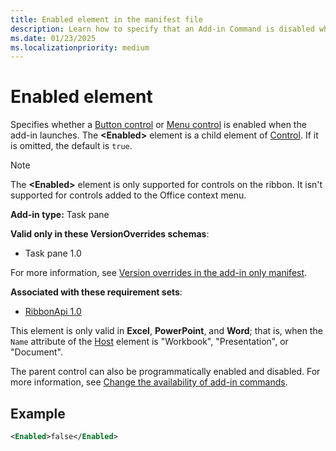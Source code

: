 ```yaml
---
title: Enabled element in the manifest file
description: Learn how to specify that an Add-in Command is disabled when the add-in launches.
ms.date: 01/23/2025
ms.localizationpriority: medium
---
```


# Enabled element

Specifies whether a [Button control](control-button.md) or [Menu control](control-menu.md) is enabled when the add-in launches. The **\<Enabled\>** element is a child element of [Control](control.md). If it is omitted, the default is `true`.

> [!NOTE]
> The **\<Enabled\>** element is only supported for controls on the ribbon. It isn't supported for controls added to the Office context menu.

**Add-in type:** Task pane

**Valid only in these VersionOverrides schemas**:

- Task pane 1.0

For more information, see [Version overrides in the add-in only manifest](/office/dev/add-ins/develop/xml-manifest-overview#version-overrides-in-the-manifest).

**Associated with these requirement sets**:

- [RibbonApi 1.0](../requirement-sets/common/ribbon-api-requirement-sets.md)

This element is only valid in **Excel**, **PowerPoint**, and **Word**; that is, when the `Name` attribute of the [Host](host.md) element is "Workbook", "Presentation", or "Document".

The parent control can also be programmatically enabled and disabled. For more information, see [Change the availability of add-in commands](/office/dev/add-ins/design/disable-add-in-commands).

## Example

```xml
<Enabled>false</Enabled>
```
